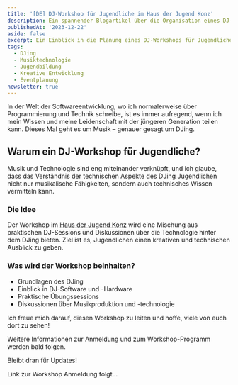 ```yaml
---
title: '[DE] DJ-Workshop für Jugendliche im Haus der Jugend Konz'
description: Ein spannender Blogartikel über die Organisation eines DJ-Workshops für Jugendliche, der Technologie und Musik im Haus der Jugend Konz kombiniert.
publishedAt: '2023-12-22'
aside: false
excerpt: Ein Einblick in die Planung eines DJ-Workshops für Jugendliche, der Technologie und Musik verbindet und im Haus der Jugend Konz stattfinden wird.
tags:
  - DJing
  - Musiktechnologie
  - Jugendbildung
  - Kreative Entwicklung
  - Eventplanung
newsletter: true
---
```


In der Welt der Softwareentwicklung, wo ich normalerweise über Programmierung und Technik schreibe, ist es immer aufregend, wenn ich mein Wissen und meine Leidenschaft mit der jüngeren Generation teilen kann. Dieses Mal geht es um Musik – genauer gesagt um DJing.

## Warum ein DJ-Workshop für Jugendliche?

Musik und Technologie sind eng miteinander verknüpft, und ich glaube, dass das Verständnis der technischen Aspekte des DJing Jugendlichen nicht nur musikalische Fähigkeiten, sondern auch technisches Wissen vermitteln kann.

### Die Idee

Der Workshop im [Haus der Jugend Konz](https://hdj-konz.de) wird eine Mischung aus praktischen DJ-Sessions und Diskussionen über die Technologie hinter dem DJing bieten. Ziel ist es, Jugendlichen einen kreativen und technischen Ausblick zu geben.

### Was wird der Workshop beinhalten?

- Grundlagen des DJing
- Einblick in DJ-Software und -Hardware
- Praktische Übungssessions
- Diskussionen über Musikproduktion und -technologie

Ich freue mich darauf, diesen Workshop zu leiten und hoffe, viele von euch dort zu sehen!

Weitere Informationen zur Anmeldung und zum Workshop-Programm werden bald folgen.

Bleibt dran für Updates!

Link zur Workshop Anmeldung folgt...
